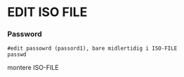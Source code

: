 # EDIT ISO FILE

### Password

```
#edit passowrd (passord1), bare midlertidig i ISO-FILE
passwd
```

montere ISO-FILE

